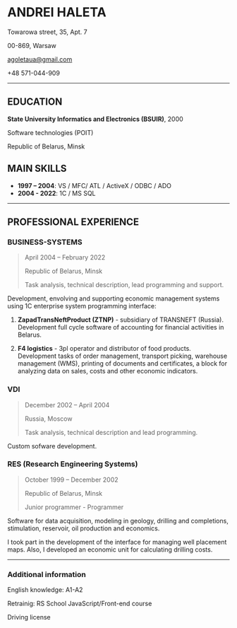 <!-- ABOUT -->
# ANDREI HALETA

Towarowa street, 35, Apt. 7

00-869, Warsaw

[agoletaua@gmail.com](SMTP://agoletaua@gmail.com) 

+48 571-044-909


***
<!-- EDU -->

## EDUCATION

**State University Informatics and Electronics (BSUIR)**, 2000

Software technologies (POIT)

Republic of Belarus, Minsk

<!-- SKILLS -->
## MAIN SKILLS
+ **1997 – 2004**: VS / MFC/ ATL / ActiveX / ODBC / ADO 
+ **2004 - 2022**: 1C / MS SQL

***
<!-- EXPERIENCE -->

## PROFESSIONAL EXPERIENCE

### **BUSINESS-SYSTEMS**

>April 2004 – February 2022 
>
>Republic of Belarus, Minsk
>
>Task analysis, technical description, lead programming and support.

Development, envolving and supporting economic management systems using 1C enterprise system programming interface:

1. **ZapadTransNeftProduct (ZTNP)** - subsidiary of TRANSNEFT (Russia). Development full cycle software of accounting for financial activities in Belarus.

1. **F4 logistics** - 3pl operator and distributor of food products. Development tasks of order management, transport picking, warehouse management (WMS), printing of documents and certificates, a block for analyzing data on sales, costs and other economic indicators.

### **VDI**

>December 2002 – April 2004
>
>Russia, Moscow
>
>Task analysis, technical description and lead programming.

Custom sofware development.

### **RES (Research Engineering Systems)**

>October 1999 – December 2002
>
>Republic of Belarus, Minsk
>
>Junior programmer - Programmer

Software for data acquisition, modeling in geology, drilling and completions, stimulation, reservoir, oil production and economics. 

I took part in the development of the interface for managing well placement maps. Also, I developed an economic unit for calculating drilling costs.

***
<!-- ADDS -->
### **Additional information**


English knowledge: A1-A2

Retrainig: RS School JavaScript/Front-end course

Driving license
